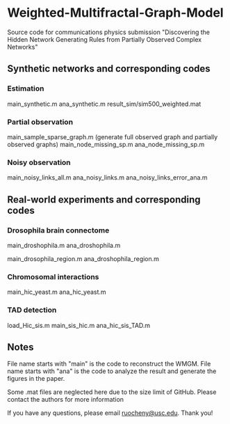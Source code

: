 # Weighted-Multifractal-Graph-Model

Source code for communications physics submission "Discovering the Hidden Network Generating Rules from Partially Observed Complex Networks"


## Synthetic networks and corresponding codes

### Estimation
main_synthetic.m
ana_synthetic.m
result_sim/sim500_weighted.mat

### Partial observation
main_sample_sparse_graph.m (generate full observed graph and partially observed graphs)
main_node_missing_sp.m
ana_node_missing_sp.m

### Noisy observation
main_noisy_links_all.m
ana_noisy_links.m
ana_noisy_links_error_ana.m

## Real-world experiments and corresponding codes

### Drosophila brain connectome
main_droshophila.m
ana_droshophila.m

main_drosophila_region.m
ana_droshophila_region.m

### Chromosomal interactions
main_hic_yeast.m
ana_hic_yeast.m

### TAD detection
load_Hic_sis.m
main_sis_hic.m
ana_hic_sis_TAD.m

## Notes

File name starts with "main" is the code to reconstruct the WMGM.
File name starts with "ana" is the code to analyze the result and generate the figures in the paper.

Some .mat files are neglected here due to the size limit of GitHub. Please contact the authors for more information

If you have any questions, please email ruocheny@usc.edu. Thank you!
